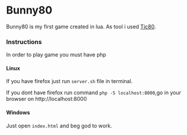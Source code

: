 # Bunny80
Bunny80 is my first game created in lua.
As tool i used [Tic80](https://tic80.com/).

### Instructions

In order to play game you must have php
#### Linux


If you have firefox just run `server.sh` file in terminal.

If you dont have firefox run command `php -S localhost:8000`,go in your browser on http://localhost:8000

#### Windows

Just open `index.html` and beg god to work.
